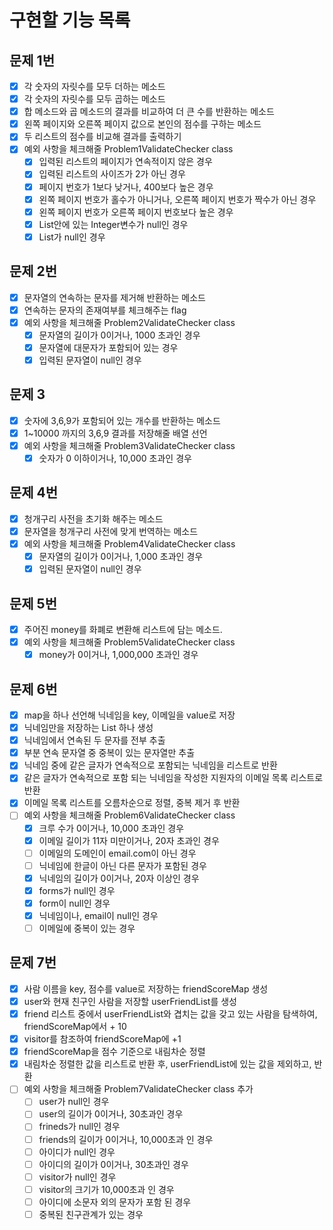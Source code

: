 # 구현할 기능 목록

## 문제 1번
- [x] 각 숫자의 자릿수를 모두 더하는 메소드
- [x] 각 숫자의 자릿수를 모두 곱하는 메소드
- [x] 합 메소드와 곱 메소드의 결과를 비교하여 더 큰 수를 반환하는 메소드
- [x] 왼쪽 페이지와 오른쪽 페이지 값으로 본인의 점수를 구하는 메소드
- [x] 두 리스트의 점수를 비교해 결과를 출력하기
- [x] 예외 사항을 체크해줄 Problem1ValidateChecker class
    - [x] 입력된 리스트의 페이지가 연속적이지 않은 경우
    - [x] 입력된 리스트의 사이즈가 2가 아닌 경우
    - [x] 페이지 번호가 1보다 낮거나, 400보다 높은 경우
    - [x] 왼쪽 페이지 번호가 홀수가 아니거나, 오른쪽 페이지 번호가 짝수가 아닌 경우
    - [x] 왼쪽 페이지 번호가 오른쪽 페이지 번호보다 높은 경우
    - [x] List안에 있는 Integer변수가 null인 경우
    - [x] List<Integer>가 null인 경우

## 문제 2번
- [x] 문자열의 연속하는 문자를 제거해 반환하는 메소드
- [x] 연속하는 문자의 존재여부를 체크해주는 flag
- [x] 예외 사항을 체크해줄 Problem2ValidateChecker class
    - [x] 문자열의 길이가 0이거나, 1000 초과인 경우
    - [x] 문자열에 대문자가 포함되어 있는 경우
    - [x] 입력된 문자열이 null인 경우

## 문제 3
- [x] 숫자에 3,6,9가 포함되어 있는 개수를 반환하는 메소드
- [x] 1~10000 까지의 3,6,9 결과를 저장해줄 배열 선언
- [x] 예외 사항을 체크해줄 Problem3ValidateChecker class
  - [x] 숫자가 0 이하이거나, 10,000 초과인 경우

## 문제 4번
- [x] 청개구리 사전을 초기화 해주는 메소드
- [x] 문자열을 청개구리 사전에 맞게 번역하는 메소드
- [x] 예외 사항을 체크해줄 Problem4ValidateChecker class
  - [x] 문자열의 길이가 0이거나, 1,000 초과인 경우 
  - [x] 입력된 문자열이 null인 경우

## 문제 5번
- [x] 주어진 money를 화폐로 변환해 리스트에 담는 메소드.
- [x] 예외 사항을 체크해줄 Problem5ValidateChecker class
  - [x] money가 0이거나, 1,000,000 초과인 경우

## 문제 6번
- [x] map을 하나 선언해 닉네임을 key, 이메일을 value로 저장
- [x] 닉네임만을 저장하는 List 하나 생성
- [x] 닉네임에서 연속된 두 문자를 전부 추출
- [x] 부분 연속 문자열 중 중복이 있는 문자열만 추출
- [x] 닉네임 중에 같은 글자가 연속적으로 포함되는 닉네임을 리스트로 반환
- [x] 같은 글자가 연속적으로 포함 되는 닉네임을 작성한 지원자의 이메일 목록 리스트로 반환
- [x] 이메일 목록 리스트를 오름차순으로 정렬, 중복 제거 후 반환
- [ ] 예외 사항을 체크해줄 Problem6ValidateChecker class
  - [x] 크루 수가 0이거나, 10,000 초과인 경우
  - [x] 이메일 길이가 11자 미만이거나, 20자 초과인 경우
  - [ ] 이메일의 도메인이 email.com이 아닌 경우
  - [ ] 닉네임에 한글이 아닌 다른 문자가 포함된 경우
  - [x] 닉네임의 길이가 0이거나, 20자 이상인 경우
  - [x] forms가 null인 경우
  - [x] form이 null인 경우
  - [x] 닉네임이나, email이 null인 경우
  - [ ] 이메일에 중복이 있는 경우

## 문제 7번
- [x] 사람 이름을 key, 점수를 value로 저장하는 friendScoreMap 생성
- [x] user와 현재 친구인 사람을 저장할 userFriendList를 생성
- [x] friend 리스트 중에서 userFriendList와 겹치는 값을 갖고 있는 사람을 탐색하여, friendScoreMap에서 + 10
- [x] visitor를 참조하여 friendScoreMap에 +1
- [x] friendScoreMap을 점수 기준으로 내림차순 정렬
- [x] 내림차순 정렬한 값을 리스트로 반환 후, userFriendList에 있는 값을 제외하고, 반환
- [ ] 예외 사항을 체크해줄 Problem7ValidateChecker class 추가
  - [ ] user가 null인 경우
  - [ ] user의 길이가 0이거나, 30초과인 경우
  - [ ] frineds가 null인 경우
  - [ ] friends의 길이가 0이거나, 10,000초과 인 경우
  - [ ] 아이디가 null인 경우
  - [ ] 아이디의 길이가 0이거나, 30초과인 경우
  - [ ] visitor가 null인 경우
  - [ ] visitor의 크기가 10,000초과 인 경우
  - [ ] 아이디에 소문자 외의 문자가 포함 된 경우
  - [ ] 중복된 친구관계가 있는 경우